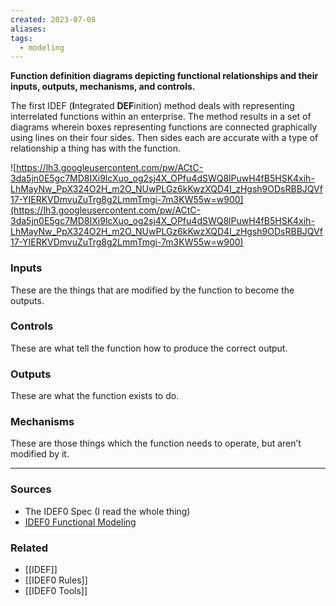 ```yaml
---
created: 2023-07-08
aliases: 
tags:
  - modeling
---
```

**Function definition diagrams depicting functional relationships and their inputs, outputs, mechanisms, and controls.**

The first IDEF (**I**ntegrated **DEF**inition) method deals with representing interrelated functions within an enterprise. The method results in a set of diagrams wherein boxes representing functions are connected graphically using lines on their four sides. Then sides each are accurate with a type of relationship a thing has with the function.

![https://lh3.googleusercontent.com/pw/ACtC-3da5jn0E5gc7MD8IXi9lcXuo_og2sj4X_OPfu4dSWQ8lPuwH4fB5HSK4xih-LhMayNw_PpX324O2H_m2O_NUwPLGz6kKwzXQD4I_zHgsh9ODsRBBJQVf17-YIERKVDmvuZuTrg8g2LmmTmgi-7m3KW55w=w900](https://lh3.googleusercontent.com/pw/ACtC-3da5jn0E5gc7MD8IXi9lcXuo_og2sj4X_OPfu4dSWQ8lPuwH4fB5HSK4xih-LhMayNw_PpX324O2H_m2O_NUwPLGz6kKwzXQD4I_zHgsh9ODsRBBJQVf17-YIERKVDmvuZuTrg8g2LmmTmgi-7m3KW55w=w900)

### **Inputs**

These are the things that are modified by the function to become the outputs. 

### **Controls**

These are what tell the function how to produce the correct output. 

### **Outputs**

These are what the function exists to do. 

### **Mechanisms**

These are those things which the function needs to operate, but aren’t modified by it. 

****
### Sources
- The IDEF0 Spec (I read the whole thing)
- [IDEF0 Functional Modeling](https://aarongilly.com/gillespedia/idef0/)

### Related
- [[IDEF]] 
- [[IDEF0 Rules]]
- [[IDEF0 Tools]]